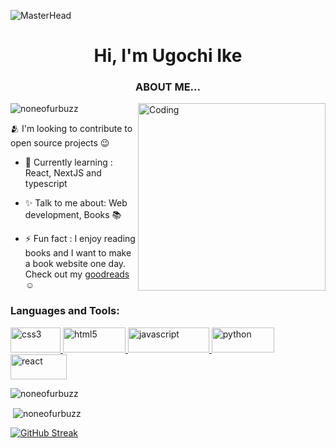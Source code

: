 ![MasterHead](https://i.pinimg.com/originals/9f/d9/8a/9fd98af2f29462f582b739f60568eaae.gif)
<h1 align="center">Hi, I'm Ugochi Ike</h1>
<h3 align="center">ABOUT ME...</h3>
<img align="right" alt="Coding" width="300" src="https://cdn-media-1.freecodecamp.org/code-radio/Saron3.gif">

<p align="left"> <img src="https://komarev.com/ghpvc/?username=noneofurbuzz&label=Profile%20views&color=0e75b6&style=flat" alt="noneofurbuzz" /> </p>
🫂 I'm looking to contribute to open source projects 😉

- 🌱 Currently learning : React, NextJS and typescript

- ✨ Talk to me about: Web development, Books 📚
  
- ⚡ Fun fact : I enjoy reading books and I want to make a book website one day. Check out my <a href="https://www.goodreads.com/user/show/91681774-ugochi" target="_blank">goodreads</a> ☺️

<h3 align="left">Languages and Tools:</h3>
<p align="left"> <a href="https://www.w3schools.com/css/" target="_blank" rel="noreferrer"> <img src="https://camo.githubusercontent.com/0308b158b64702640fcf4729689cfd6131c288ca992bfe57188eedeac3f29904/68747470733a2f2f696d672e736869656c64732e696f2f62616467652f6373732532302d2532333135373242362e7376673f267374796c653d666f722d7468652d6261646765266c6f676f3d63737333266c6f676f436f6c6f723d7768697465" alt="css3" width="80" height="40"/> </a> <a href="https://www.w3.org/html/" target="_blank" rel="noreferrer"> <img src="https://camo.githubusercontent.com/d42cacdb5af23f041efb7780aef6b49ac733623684a97a87b000a0821692fee9/68747470733a2f2f696d672e736869656c64732e696f2f62616467652f68746d6c2532302d2532334533344632362e7376673f267374796c653d666f722d7468652d6261646765266c6f676f3d68746d6c35266c6f676f436f6c6f723d7768697465" alt="html5" width="100" height="40"/> </a> <a href="https://developer.mozilla.org/en-US/docs/Web/JavaScript" target="_blank" rel="noreferrer"> <img src="https://camo.githubusercontent.com/413d10da1d1d89129b2e37cbbe72853301bc0751fef77fc3d7128684afb2b28e/68747470733a2f2f696d672e736869656c64732e696f2f62616467652f2d4a6176617363726970742d6666623430303f7374796c653d666f722d7468652d6261646765266c6f676f3d6a617661736372697074266c6f676f436f6c6f723d666666663366" alt="javascript" width="130" height="40"/> </a> <a href="https://www.python.org" target="_blank" rel="noreferrer"> <img src="https://camo.githubusercontent.com/e865066480cd53eecae6fd00a0efee375c0b6723554b4f02083cac78c41c0ff3/68747470733a2f2f696d672e736869656c64732e696f2f62616467652f507974686f6e2d626c75653f7374796c653d666f722d7468652d6261646765266c6f676f3d707974686f6e266c6f676f436f6c6f723d626c7565" alt="python" width="100" height="40"/> </a> <a href="https://reactjs.org/" target="_blank" rel="noreferrer"> <img src="https://camo.githubusercontent.com/a94bb4e88019757dbea8d758b1f8859a27b16c333b0777b62a1ee2377f3ac9d4/68747470733a2f2f696d672e736869656c64732e696f2f62616467652f2d52656163742d626c75653f7374796c653d666f722d7468652d6261646765266c6f676f3d7265616374" alt="react" width="90" height="40"/> </a> </p>

<p><img align="center" src="https://github-readme-stats-sigma-five.vercel.app/api/top-langs?username=noneofurbuzz&title_color=248500&icon_color=CC5160&text_color=949CA5&bg_color=00000000" show_icons=true&locale=en&layout=compact" alt="noneofurbuzz"/></p>

<p>&nbsp;<img align="center" src="https://github-readme-stats-sigma-five.vercel.app/api?username=noneofurbuzz&title_color=248500&icon_color=CC5160&text_color=949CA5&bg_color=00000000" show_icons=true&locale=en&layout=compact" alt="noneofurbuzz" /></p> 

[![GitHub Streak](http://github-readme-streak-stats.herokuapp.com?user=noneofurbuzz&theme=hacker)](https://git.io/streak-stats)
